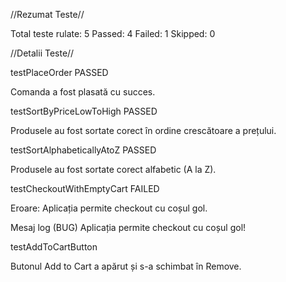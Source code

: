 //Rezumat Teste//

Total teste rulate: 5
Passed: 4
Failed: 1
Skipped: 0

//Detalii Teste//

testPlaceOrder  PASSED

Comanda a fost plasată cu succes.

testSortByPriceLowToHigh  PASSED

Produsele au fost sortate corect în ordine crescătoare a prețului.

testSortAlphabeticallyAtoZ  PASSED

Produsele au fost sortate corect alfabetic (A la Z).

testCheckoutWithEmptyCart  FAILED

Eroare: Aplicația permite checkout cu coșul gol.

Mesaj log (BUG) Aplicația permite checkout cu coșul gol!

testAddToCartButton 

Butonul Add to Cart a apărut și s-a schimbat în Remove.


